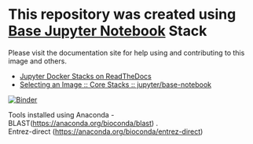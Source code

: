 

# This repository was created using [Base Jupyter Notebook](https://github.com/jupyter/docker-stacks) Stack

Please visit the documentation site for help using and contributing to this image and others.

* [Jupyter Docker Stacks on ReadTheDocs](http://jupyter-docker-stacks.readthedocs.io/en/latest/index.html)
* [Selecting an Image :: Core Stacks :: jupyter/base-notebook](http://jupyter-docker-stacks.readthedocs.io/en/latest/using/selecting.html#jupyter-base-notebook)

[![Binder](https://mybinder.org/badge_logo.svg)](https://mybinder.org/v2/gh/stevetsa/jupyter-blast-docker.git/master)

Tools installed using Anaconda - 
BLAST(https://anaconda.org/bioconda/blast) .   
Entrez-direct (https://anaconda.org/bioconda/entrez-direct)

